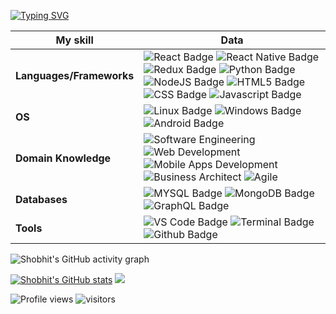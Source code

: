 [![Typing SVG](https://readme-typing-svg.herokuapp.com?size=25&duration=2500&center=true&vCenter=true&width=600&lines=Hey+there!+This+is+Shobhit+%F0%9F%91%8B;Web+Developer+by+passion+%F0%9F%92%BB;Business+Architect+by+profession++%F0%9F%98%8E;Batman+fan+%F0%9F%A6%87;Artist+in+free+time+%F0%9F%8E%A8)](https://git.io/typing-svg)

My skill | Data
--- | ----
**Languages/Frameworks** | ![React Badge](https://img.shields.io/badge/React-20232A?style=for-the-badge&logo=react&logoColor=61DAFB) ![React Native Badge](https://img.shields.io/badge/React_Native-20232A?style=for-the-badge&logo=react&logoColor=61DAFB) ![Redux Badge](https://img.shields.io/badge/Redux-593D88?style=for-the-badge&logo=redux&logoColor=white) ![Python Badge](https://img.shields.io/badge/Python-14354C?style=for-the-badge&logo=python&logoColor=white) ![NodeJS Badge](https://img.shields.io/badge/Node.js-43853D?style=for-the-badge&logo=node.js&logoColor=white) ![HTML5 Badge](https://img.shields.io/badge/HTML5-E34F26?style=for-the-badge&logo=html5&logoColor=white) ![CSS Badge](https://img.shields.io/badge/CSS3-1572B6?style=for-the-badge&logo=css3&logoColor=white) ![Javascript Badge](https://img.shields.io/badge/JavaScript-323330?style=for-the-badge&logo=javascript&logoColor=F7DF1E) 
**OS** | ![Linux Badge](https://img.shields.io/badge/LINUX%20-56347C?&style=for-the-badge&logo=linux&logoColor=white) ![Windows Badge](https://img.shields.io/badge/Windows-0078D6?style=for-the-badge&logo=windows&logoColor=white) ![Android Badge](https://img.shields.io/badge/Android-3DDC84?style=for-the-badge&logo=android&logoColor=white)
**Domain Knowledge** | ![Software Engineering](https://badgen.net/badge/>/Software-Engineering?color=green) ![Web Development](https://badgen.net/badge/>/Web-Development?color=cyan) ![Mobile Apps Development](https://badgen.net/badge/>/Mobile-Apps-Development?color=blue) ![Business Architect](https://badgen.net/badge/>/Business-Architect?color=red) ![Agile](https://badgen.net/badge/>/Agile?color=gray)
**Databases** | ![MYSQL Badge](https://img.shields.io/badge/MySQL-00000F?style=for-the-badge&logo=mysql&logoColor=white) ![MongoDB Badge](https://img.shields.io/badge/MongoDB-4EA94B?style=for-the-badge&logo=mongodb&logoColor=white) ![GraphQL Badge](https://img.shields.io/badge/-GraphQL-yellow?style=for-the-badge&logo=graphql)
**Tools** | ![VS Code Badge](https://img.shields.io/badge/-VS%20Code-007ACC?style=for-the-badge&logo=visualstudiocode) ![Terminal Badge](https://img.shields.io/badge/-Terminal-100000?style=for-the-badge&logo=gnubash) ![Github Badge](https://img.shields.io/badge/GitHub-330F63?style=for-the-badge&logo=github&logoColor=white)

![Shobhit's GitHub activity graph](https://activity-graph.herokuapp.com/graph?username=skd1993&hide_border=true&theme=redical)

[![Shobhit's GitHub stats](https://github-readme-stats.vercel.app/api?username=skd1993)](https://github.com/skd1993/github-readme-stats)
<img src="https://github-readme-streak-stats.herokuapp.com/?user=skd1993"></img>

![Profile views](https://gpvc.arturio.dev/skd1993)
![visitors](https://visitor-badge.laobi.icu/badge?page_id=skd1993.skd1993)
